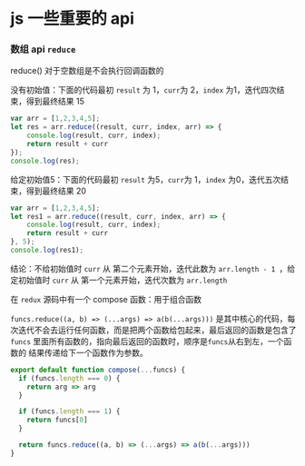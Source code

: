 # js 一些重要的 api

### 数组 api `reduce`

reduce() 对于空数组是不会执行回调函数的

没有初始值：下面的代码最初 `result` 为 1，`curr`为 2，`index` 为1，迭代四次结束，得到最终结果 15

```javascript
var arr = [1,2,3,4,5];
let res = arr.reduce((result, curr, index, arr) => {
    console.log(result, curr, index);
    return result + curr
});
console.log(res);
```

给定初始值5：下面的代码最初 `result` 为5，`curr`为 1，`index` 为0，迭代五次结束，得到最终结果 20

```javascript
var arr = [1,2,3,4,5];
let res1 = arr.reduce((result, curr, index, arr) => {
    console.log(result, curr, index);
    return result + curr
}, 5);
console.log(res1);
```

结论：不给初始值时 `curr` 从 第二个元素开始，迭代此数为 `arr.length - 1 `，给定初始值时  `curr` 从 第一个元素开始，迭代次数为 `arr.length`

在 `redux` 源码中有一个 compose 函数：用于组合函数

`funcs.reduce((a, b) => (...args) => a(b(...args)))` 是其中核心的代码，每次迭代不会去运行任何函数，而是把两个函数给包起来，最后返回的函数是包含了`funcs`  里面所有函数的，指向最后返回的函数时，顺序是`funcs`从右到左，一个函数的 结果传递给下一个函数作为参数。

```javascript
export default function compose(...funcs) {
  if (funcs.length === 0) {
    return arg => arg
  }

  if (funcs.length === 1) {
    return funcs[0]
  }

  return funcs.reduce((a, b) => (...args) => a(b(...args)))
}
```

